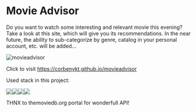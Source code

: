 
# Movie Advisor

Do you want to watch some interesting and relevant movie this evening?
Take a look at this site, which will give you its recommendations. In the near future, the ability to sub-categorize by genre, catalog in your personal account, etc. will be added...


![movieadvisor](https://corbenykt.github.io/movieadvisor/Logo.png)

Click to visit https://corbenykt.github.io/movieadvisor

Used stack in this project:

<img src='https://img.shields.io/badge/react-black?logo=react' /><img src='https://img.shields.io/badge/javascript-yellow?logo=javascript' /><img src='https://img.shields.io/badge/TailwindCSS?logo=tailwindcss' /><img src='https://img.shields.io/badge/TMDB?logo=themoviedatabase' />

THNX to themoviedb.org portal for wonderfull API!
